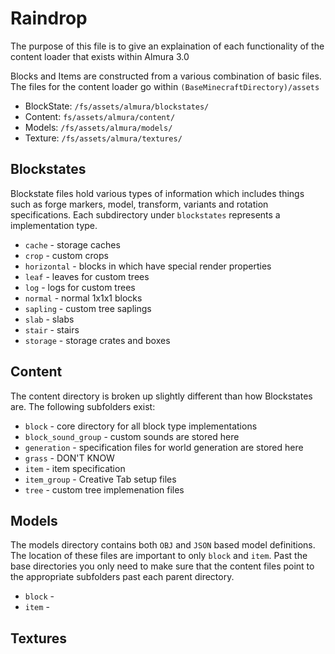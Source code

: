 # Raindrop #
The purpose of this file is to give an explaination of each functionality of the content loader that exists within Almura 3.0

Blocks and Items are constructed from a various combination of basic files.
The files for the content loader go within `(BaseMinecraftDirectory)/assets`
* BlockState:   `/fs/assets/almura/blockstates/`
* Content:      `fs/assets/almura/content/`
* Models:       `/fs/assets/almura/models/`
* Texture:      `/fs/assets/almura/textures/`

## Blockstates
Blockstate files hold various types of information which includes things such as forge markers, model, transform, variants and rotation specifications.
Each subdirectory under `blockstates` represents a implementation type.
* `cache` - storage caches
* `crop` - custom crops
* `horizontal` - blocks in which have special render properties
* `leaf` - leaves for custom trees
* `log` - logs for custom trees
* `normal` - normal 1x1x1 blocks
* `sapling` - custom tree saplings
* `slab` - slabs
* `stair` - stairs
* `storage` - storage crates and boxes

## Content
The content directory is broken up slightly different than how Blockstates are.  The following subfolders exist:
* `block` - core directory for all block type implementations
* `block_sound_group` - custom sounds are stored here
* `generation` - specification files for world generation are stored here
* `grass` - DON'T KNOW
* `item` - item specification
* `item_group` - Creative Tab setup files
* `tree` - custom tree implemenation files

## Models
The models directory contains both `OBJ` and `JSON` based model definitions.  The location of these files are important to only `block` and `item`.  Past the base directories you only need to make sure that the content files point to the appropriate subfolders past each parent directory.
* `block` -
* `item` -

## Textures
